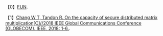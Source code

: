 【0】<a href="https://jiangwei99.github.io/Paper/FUN"  target="_blank" >FUN</a>.

【1】<a href="https://jiangwei99.github.io/Paper/On_the_Capacity_of_Secure_Distributed_Matrix_Multiplication.pdf"  target="_blank" >Chang W T, Tandon R. On the capacity of secure distributed matrix multiplication[C]//2018 IEEE Global Communications Conference (GLOBECOM). IEEE, 2018: 1-6.</a>.







[1]: https://jiangwei99.github.io/Paper/On_the_Capacity_of_Secure_Distributed_Matrix_Multiplication.pdf	"On the Capacity of Secure Distributed Matrix"
[2]: https://jiangwei99.github.io/Paper/Rate-efficiencyandstraggler-robustnessthroughpartitionindistributedtwo-sidedsecurematrixcomputation.md	"Rate-efficiency and straggler- robustness through partition in distributed two-sided secure matrix computation.md"
[3]: https://jiangwei99.github.io/Paper/Rate-efficiencyandstraggler-robustnessthroughpartitionindistributedtwo-sidedsecurematrixcomputation.pdf	"Rate-efficiency and straggler- robustness through partition in distributed two-sided secure matrix computation"
[4]: https://jiangwei99.github.io/Paper/SecureDistributedComputingWithStragglingServersUsingPolynomialCodes.md	"Secure Distributed Computing With Straggling Servers Using Polynomial Codes.md"
[5]: https://jiangwei99.github.io/Paper/SecureDistributedComputingWithStragglingServersUsingPolynomialCodes.pdf	"Secure Distributed Computing With Straggling Servers Using Polynomial Codes"
[6]: https://jiangwei99.github.io/Paper/SuccessiveApproximationCodingforDistributed.pdf	"SuccessiveApproximationCodingforDistributed"
[7]: https://jiangwei99.github.io/Paper/179On_the_Capacity_of_Secure_Distributed_Matrix_Multiplication.md	"[179]On_the_Capacity_of_Secure_Distributed_Matrix_Multiplication.md"
[8]: https://jiangwei99.github.io/Paper/179On_the_Capacity_of_Secure_Distributed_Matrix_Multiplication.pdf	"[179]On_the_Capacity_of_Secure_Distributed_Matrix_Multiplication.pdf"
[9]: https://jiangwei99.github.io/Paper/193Onthecapacityofsecuredistributedmatrix1908.06957.md	"[193]Onthecapacityofsecuredistributedmatrix1908.06957.md"
[10]: https://jiangwei99.github.io/Paper/193Onthecapacityofsecuredistributedmatrix1908.06957.pdf	"[193]Onthecapacityofsecuredistributedmatrix1908.06957.pdf"
[11]: https://jiangwei99.github.io/Paper/基于全同态加密的安全矩阵运算研究与应用.pdf	"基于全同态加密的安全矩阵运算研究与应用.pdf"
[12]: https://jiangwei99.github.io/Paper/基于全同态加密的矩阵安全外包计算研究.pdf	"基于全同态加密的矩阵安全外包计算研究.pdf"